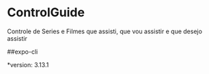 # ControlGuide
Controle de Series e Filmes que assisti, que vou assistir e que desejo assistir


##expo-cli

*version: 3.13.1